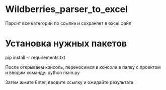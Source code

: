 # Wildberries_parser_to_excel
Парсит все категории по ссылке и сохраняет в excel файл

# Установка нужных пакетов
pip install -r requirements.txt

После открываем консоль, переносимся в консоли в папку с проектом и вводим команду:
python main.py

Затем жмите Enter, вводите ссылку и ожидайте результата
